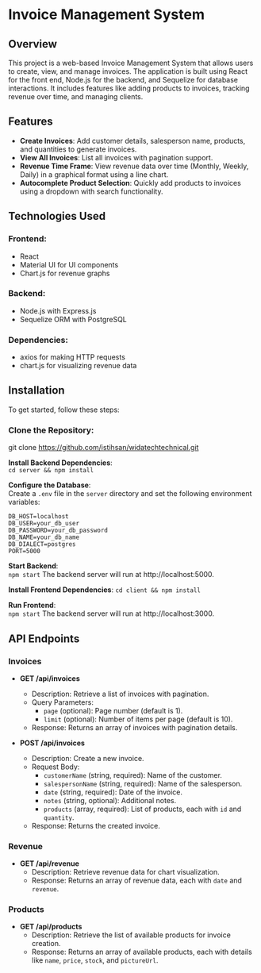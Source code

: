 # Invoice Management System

## Overview

This project is a web-based Invoice Management System that allows users to create, view, and manage invoices. The application is built using React for the front end, Node.js for the backend, and Sequelize for database interactions. It includes features like adding products to invoices, tracking revenue over time, and managing clients.

## Features

- **Create Invoices**: Add customer details, salesperson name, products, and quantities to generate invoices.
- **View All Invoices**: List all invoices with pagination support.
- **Revenue Time Frame**: View revenue data over time (Monthly, Weekly, Daily) in a graphical format using a line chart.
- **Autocomplete Product Selection**: Quickly add products to invoices using a dropdown with search functionality.

## Technologies Used

### Frontend:

- React
- Material UI for UI components
- Chart.js for revenue graphs

### Backend:

- Node.js with Express.js
- Sequelize ORM with PostgreSQL

### Dependencies:

- axios for making HTTP requests
- chart.js for visualizing revenue data

## Installation

To get started, follow these steps:

### Clone the Repository:

git clone https://github.com/istihsan/widatechtechnical.git

**Install Backend Dependencies**:  
`cd server && npm install`

**Configure the Database**:  
Create a `.env` file in the `server` directory and set the following environment variables:

```env
DB_HOST=localhost
DB_USER=your_db_user
DB_PASSWORD=your_db_password
DB_NAME=your_db_name
DB_DIALECT=postgres
PORT=5000
```

**Start Backend**:  
`npm start`
The backend server will run at http://localhost:5000.

**Install Frontend Dependencies**:
`cd client && npm install`

**Run Frontend**:  
`npm start`
The backend server will run at http://localhost:3000.

## API Endpoints

### Invoices

- **GET /api/invoices**

  - Description: Retrieve a list of invoices with pagination.
  - Query Parameters:
    - `page` (optional): Page number (default is 1).
    - `limit` (optional): Number of items per page (default is 10).
  - Response: Returns an array of invoices with pagination details.

- **POST /api/invoices**
  - Description: Create a new invoice.
  - Request Body:
    - `customerName` (string, required): Name of the customer.
    - `salespersonName` (string, required): Name of the salesperson.
    - `date` (string, required): Date of the invoice.
    - `notes` (string, optional): Additional notes.
    - `products` (array, required): List of products, each with `id` and `quantity`.
  - Response: Returns the created invoice.

### Revenue

- **GET /api/revenue**
  - Description: Retrieve revenue data for chart visualization.
  - Response: Returns an array of revenue data, each with `date` and `revenue`.

### Products

- **GET /api/products**
  - Description: Retrieve the list of available products for invoice creation.
  - Response: Returns an array of available products, each with details like `name`, `price`, `stock`, and `pictureUrl`.
